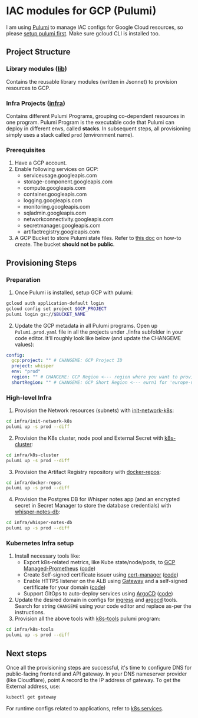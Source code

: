 # IAC modules for GCP (Pulumi)

I am using [Pulumi](https://www.pulumi.com/) to manage IAC configs for Google Cloud resources, so please [setup pulumi first](https://www.pulumi.com/docs/install/). Make sure gcloud CLI is installed too.

## Project Structure

### Library modules ([lib](./lib/))

Contains the reusable library modules (written in Jsonnet) to provision resources to GCP.

### Infra Projects ([infra](./infra/))

Contains different Pulumi Programs, grouping co-dependent resources in one program. Pulumi Program is the executable code that Pulumi can deploy in different envs, called **stacks**. In subsequent steps, all provisioning simply uses a stack called `prod` (environment name).

### Prerequisites

1. Have a GCP account.
2. Enable following services on GCP:
    - serviceusage.googleapis.com
    - storage-component.googleapis.com
    - compute.googleapis.com
    - container.googleapis.com
    - logging.googleapis.com
    - monitoring.googleapis.com
    - sqladmin.googleapis.com
    - networkconnectivity.googleapis.com
    - secretmanager.googleapis.com
    - artifactregistry.googleapis.com
3. A GCP Bucket to store Pulumi state files. Refer to [this doc](https://cloud.google.com/storage/docs/discover-object-storage-console) on how-to create. The bucket **should not be public**.

## Provisioning Steps

### Preparation

1. Once Pulumi is installed, setup GCP with pulumi:

```bash
gcloud auth application-default login
gcloud config set project $GCP_PROJECT
pulumi login gs://$BUCKET_NAME
```

2. Update the GCP metadata in all Pulumi programs. Open up `Pulumi.prod.yaml` file in all the projects under ./infra subfolder in your code editor. It'll roughly look like below (and update the CHANGEME values):

```yaml
config:
  gcp:project: "" # CHANGEME: GCP Project ID
  project: whisper
  env: "prod"
  region: "" # CHANGEME: GCP Region <--- region where you want to provision, like 'europe-north1'
  shortRegion: "" # CHANGEME: GCP Short Region <--- eurn1 for 'europe-north1' region
```

### High-level Infra

1. Provision the Network resources (subnets) with [init-network-k8s](./infra/init-network-k8s/):

```bash
cd infra/init-network-k8s
pulumi up -s prod --diff
```

2. Provision the K8s cluster, node pool and External Secret with [k8s-cluster](./infra/k8s-cluster/):

```bash
cd infra/k8s-cluster
pulumi up -s prod --diff
```

3. Provision the Artifact Registry repository with [docker-repos](./infra/docker-repos/):

```bash
cd infra/docker-repos
pulumi up -s prod --diff
```

4. Provision the Postgres DB for Whisper notes app (and an encrypted secret in Secret Manager to store the database credentials) with [whisper-notes-db](./infra/whisper-notes-db/):

```bash
cd infra/whisper-notes-db
pulumi up -s prod --diff
```

### Kubernetes Infra setup

1. Install necessary tools like:
    - Export k8s-related metrics, like Kube state/node/pods, to [GCP Managed-Prometheus](https://cloud.google.com/stackdriver/docs/managed-prometheus) ([code](./infra/k8s-tools/monitoring/))
    - Create Self-signed certificate issuer using [cert-manager](https://cert-manager.io/) ([code](./infra/k8s-tools/certs/))
    - Enable HTTPS listener on the ALB using [Gateway](https://cloud.google.com/kubernetes-engine/docs/concepts/gateway-api) and a self-signed certificate for your domain ([code](./infra/k8s-tools/ingress))
    - Support GitOps to auto-deploy services using [ArgoCD](https://argo-cd.readthedocs.io/en/stable/) ([code](./infra/k8s-tools/argocd/))
1. Update the desired domain in configs for [ingress](./infra/k8s-tools/ingress/) and [argocd](./infra/k8s-tools/argocd/) tools. Search for string `CHANGEME` using your code editor and replace as-per the instructions.
1. Provision all the above tools with [k8s-tools](./infra/k8s-tools/) pulumi program:

```bash
cd infra/k8s-tools
pulumi up -s prod --diff
```

## Next steps

Once all the provisioning steps are successful, it's time to configure DNS for public-facing frontend and API gateway.
In your DNS nameserver provider (like Cloudflare), point A record to the IP address of gateway. To get the External address, use:

```bash
kubectl get gateway
```

For runtime configs related to applications, refer to [k8s services](../services/).
